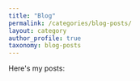 ```yaml
---
title: "Blog"
permalink: /categories/blog-posts/
layout: category
author_profile: true
taxonomy: blog-posts
---
```

Here's my posts:

